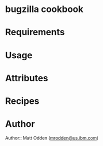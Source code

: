 # bugzilla cookbook

# Requirements

# Usage

# Attributes

# Recipes

# Author

Author:: Matt Odden (<mrodden@us.ibm.com>)

